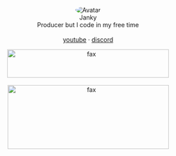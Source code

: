 <p align="center"> 
</p>
<p align="center">
  <p align="center">
  <img src="https://cdn.discordapp.com/attachments/762176053484978216/762815913783197706/81.gif" alt="Avatar" style="border-radius: 75%;">
   <br />
   Janky
    <br />
    Producer but I code in my free time
    <br />
    <br />
    <a href="https://www.youtube.com/channel/UC5RALHI8pk4Z_X17sCDSYYg">youtube</a>
    ·
    <a href="https://discord.bio/p/Janky">discord</a>
  </p>
</p>
<p align="center">  
  <a href="https://steamcommunity.com/id/ayuo">
    <img src="https://cdn.discordapp.com/attachments/747243323906981988/762814990183825469/unknown.png" alt="fax" width="370" height="65">
  </a>
  <br />
  <br />
    <img src="https://cdn.discordapp.com/attachments/747267505264918619/758715135581093948/unknown.png" alt="fax" width="369" height="147">
</p>
